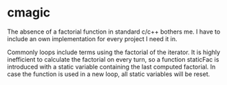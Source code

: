 # cmagic

The absence of a factorial function in standard c/c++ bothers me. I have to include an own implementation for every project I need it in.

Commonly loops include terms using the factorial of the iterator. It is highly inefficient to calculate the factorial on every turn, so a function staticFac is introduced with a static variable containing the last computed factorial.
In case the function is used in a new loop, all static variables will be reset.
